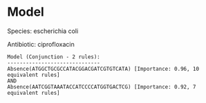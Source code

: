 
# Model

Species: escherichia coli

Antibiotic: ciprofloxacin

```
Model (Conjunction - 2 rules):
------------------------------
Absence(ATGGCTGCGCCATACGGACGATCGTGTCATA) [Importance: 0.96, 10 equivalent rules]
AND
Absence(AATCGGTAAATACCATCCCCATGGTGACTCG) [Importance: 0.92, 7 equivalent rules]

```

